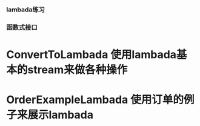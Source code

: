 <h3>lambada练习</h3>
<h3>函数式接口</h3>

# ConvertToLambada   使用lambada基本的stream来做各种操作

# OrderExampleLambada  使用订单的例子来展示lambada